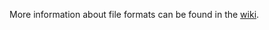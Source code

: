 
More information about file formats can be found in the [wiki](https://github.com/MediaevalPersonDiscoveryTask/metadata/wiki).